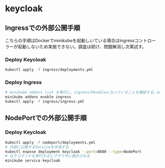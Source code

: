 # keycloak
## Ingressでの外部公開手順
こちらの手順はDockerでminikubeを起動しいている場合はingressコントローラーが起動しないため実施できない。調査は続け、問題解消し次第試す。
### Deploy Keycloak
```bash
kubectl apply -f ingress/deployments.yml
```
### Deploy Ingress
```bash
# minikube addons list を実行し、ingressがenableになっていることを確認する。enable出ない場合は以下を実行
minikube addons enable ingress
kubectl apply -f ingress/ingress.yml
```

## NodePortでの外部公開手順
### Deploy Keycloak
```bash
kubectl apply -f nodeport/deployments.yml
# 外部に公開するServiceを作成する
kubectl expose deployment keycloak --port=8080 --type=NodePort
# 以下コマンドを実行するとブラウザに表示される
minikube service keycloak
```
